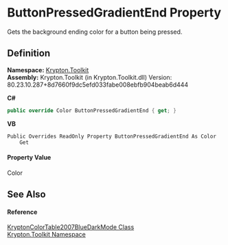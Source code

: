 # ButtonPressedGradientEnd Property


Gets the background ending color for a button being pressed.



## Definition
**Namespace:** <a href="79d2eac2-21f4-54ff-7552-b20c33c30600.md">Krypton.Toolkit</a>  
**Assembly:** Krypton.Toolkit (in Krypton.Toolkit.dll) Version: 80.23.10.287+8d7660f9dc5efd033fabe008ebfb904beab6d444

**C#**
``` C#
public override Color ButtonPressedGradientEnd { get; }
```
**VB**
``` VB
Public Overrides ReadOnly Property ButtonPressedGradientEnd As Color
	Get
```



#### Property Value
Color

## See Also


#### Reference
<a href="1ceb7e88-78df-a3d9-976d-4dfcbb5ce28c.md">KryptonColorTable2007BlueDarkMode Class</a>  
<a href="79d2eac2-21f4-54ff-7552-b20c33c30600.md">Krypton.Toolkit Namespace</a>  
